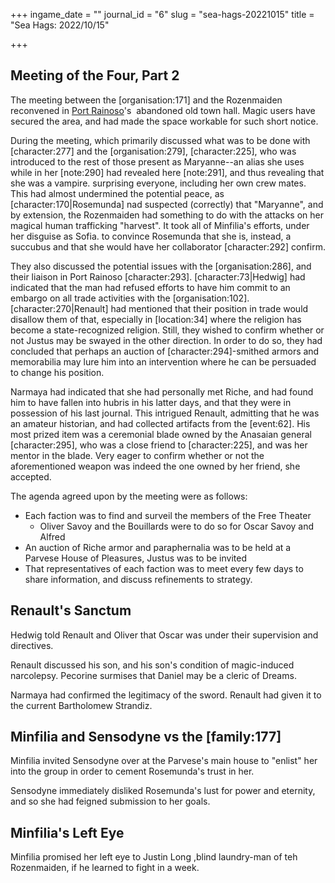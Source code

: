 +++
ingame_date = ""
journal_id = "6"
slug = "sea-hags-20221015"
title = "Sea Hags: 2022/10/15"

+++

Meeting of the Four, Part 2
---------------------------

The meeting between the \[organisation:171\] and the Rozenmaiden reconvened in [Port Rainoso](@/locations/port-rainoso.md)'s  abandoned old town hall. Magic users have secured the area, and had made the space workable for such short notice.

During the meeting, which primarily discussed what was to be done with \[character:277\] and the \[organisation:279\], \[character:225\], who was introduced to the rest of those present as Maryanne--an alias she uses while in her \[note:290\] had revealed here \[note:291\], and thus revealing that she was a vampire. surprising everyone, including her own crew mates. This had almost undermined the potential peace, as \[character:170|Rosemunda\] nad suspected (correctly) that "Maryanne", and by extension, the Rozenmaiden had something to do with the attacks on her magical human trafficking "harvest". It took all of Minfilia's efforts, under her disguise as Sofia. to convince Rosemunda that she is, instead, a succubus and that she would have her collaborator \[character:292\] confirm.

They also discussed the potential issues with the \[organisation:286\], and their liaison in Port Rainoso \[character:293\]. \[character:73|Hedwig\] had indicated that the man had refused efforts to have him commit to an embargo on all trade activities with the \[organisation:102\]. \[character:270|Renault\] had mentioned that their position in trade would disallow them of that, especially in \[location:34\] where the religion has become a state-recognized religion. Still, they wished to confirm whether or not Justus may be swayed in the other direction. In order to do so, they had concluded that perhaps an auction of \[character:294\]-smithed armors and memorabilia may lure him into an intervention where he can be persuaded to change his position.

Narmaya had indicated that she had personally met Riche, and had found him to have fallen into hubris in his latter days, and that they were in possession of his last journal. This intrigued Renault, admitting that he was an amateur historian, and had collected artifacts from the \[event:62\]. His most prized item was a ceremonial blade owned by the Anasaian general \[character:295\], who was a close friend to \[character:225\], and was her mentor in the blade. Very eager to confirm whether or not the aforementioned weapon was indeed the one owned by her friend, she accepted.

The agenda agreed upon by the meeting were as follows:

*   Each faction was to find and surveil the members of the Free Theater
    *   Oliver Savoy and the Bouillards were to do so for Oscar Savoy and Alfred
*   An auction of Riche armor and paraphernalia was to be held at a Parvese House of Pleasures, Justus was to be invited
*   That representatives of each faction was to meet every few days to share information, and discuss refinements to strategy.

Renault's Sanctum
-----------------

Hedwig told Renault and Oliver that Oscar was under their supervision and directives.

Renault discussed his son, and his son's condition of magic-induced narcolepsy. Pecorine surmises that Daniel may be a cleric of Dreams.

Narmaya had confirmed the legitimacy of the sword. Renault had given it to the current Bartholomew Strandiz.

  

Minfilia and Sensodyne vs the \[family:177\]
--------------------------------------------

Minfilia invited Sensodyne over at the Parvese's main house to "enlist" her into the group in order to cement Rosemunda's trust in her. 

Sensodyne immediately disliked Rosemunda's lust for power and eternity, and so she had feigned submission to her goals.

Minfilia's Left Eye
-------------------

Minfilia promised her left eye to Justin Long ,blind laundry-man of teh Rozenmaiden, if he learned to fight in a week.
